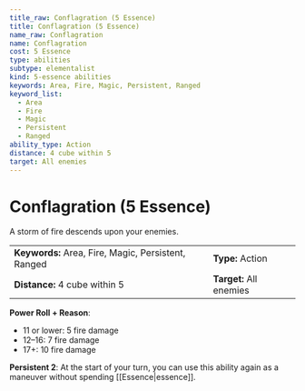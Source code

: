 ```yaml
---
title_raw: Conflagration (5 Essence)
title: Conflagration (5 Essence)
name_raw: Conflagration
name: Conflagration
cost: 5 Essence
type: abilities
subtype: elementalist
kind: 5-essence abilities
keywords: Area, Fire, Magic, Persistent, Ranged
keyword_list:
  - Area
  - Fire
  - Magic
  - Persistent
  - Ranged
ability_type: Action
distance: 4 cube within 5
target: All enemies
---
```


# Conflagration (5 Essence)

A storm of fire descends upon your enemies.

|                                                     |                         |
| :-------------------------------------------------- | :---------------------- |
| **Keywords:** Area, Fire, Magic, Persistent, Ranged | **Type:** Action        |
| **Distance:** 4 cube within 5                       | **Target:** All enemies |

**Power Roll + Reason**:

- 11 or lower: 5 fire damage
- 12–16: 7 fire damage
- 17+: 10 fire damage

**Persistent 2**: At the start of your turn, you can use this ability again as a maneuver without spending [[Essence|essence]].
